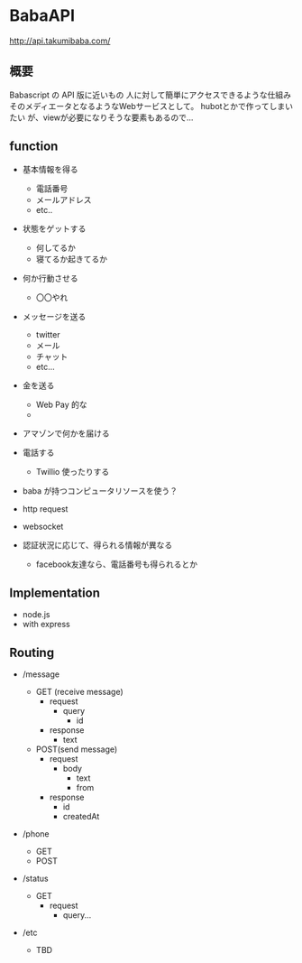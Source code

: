BabaAPI
=======

http://api.takumibaba.com/

## 概要

Babascript の API 版に近いもの
人に対して簡単にアクセスできるような仕組み
そのメディエータとなるようなWebサービスとして。
hubotとかで作ってしまいたい
が、viewが必要になりそうな要素もあるので...

## function

- 基本情報を得る
  - 電話番号
  - メールアドレス
  - etc..
- 状態をゲットする
  - 何してるか
  - 寝てるか起きてるか
- 何か行動させる
  - 〇〇やれ
- メッセージを送る
  - twitter
  - メール
  - チャット
  - etc...
- 金を送る
  - Web Pay 的な
  - 
- アマゾンで何かを届ける
- 電話する
  - Twillio 使ったりする
- baba が持つコンピュータリソースを使う？

- http request
- websocket
- 認証状況に応じて、得られる情報が異なる
  - facebook友達なら、電話番号も得られるとか

## Implementation

- node.js
- with express

## Routing

- /message
  - GET (receive message)
    - request
      - query
        - id
    - response
      - text
  - POST(send message)
    - request
      - body
        - text
        - from
    - response
      - id
      - createdAt

- /phone
  - GET
  - POST

- /status
  - GET
    - request
      - query...

- /etc
  - TBD
  
